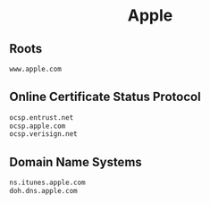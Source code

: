 


<h1 align="center">Apple</h1>  


## Roots


```html
www.apple.com
```  


## Online Certificate Status Protocol


```html
ocsp.entrust.net
ocsp.apple.com
ocsp.verisign.net
```  


## Domain Name Systems


```html
ns.itunes.apple.com
doh.dns.apple.com
```  

